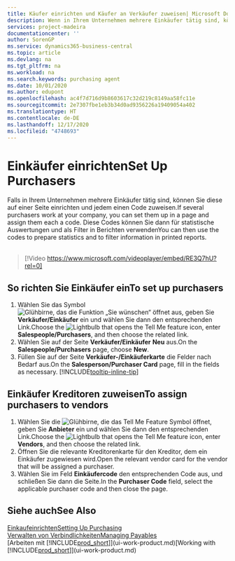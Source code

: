 ```yaml
---
title: Käufer einrichten und Käufer an Verkäufer zuweisen| Microsoft Docs
description: Wenn in Ihrem Unternehmen mehrere Einkäufer tätig sind, können Sie diese für statistische Analyse organisieren.
services: project-madeira
documentationcenter: ''
author: SorenGP
ms.service: dynamics365-business-central
ms.topic: article
ms.devlang: na
ms.tgt_pltfrm: na
ms.workload: na
ms.search.keywords: purchasing agent
ms.date: 10/01/2020
ms.author: edupont
ms.openlocfilehash: ac4f7d716d9b8603617c32d219c8149aa58fc11e
ms.sourcegitcommit: 2e7307fbe1eb3b34d0ad9356226a19409054a402
ms.translationtype: HT
ms.contentlocale: de-DE
ms.lasthandoff: 12/17/2020
ms.locfileid: "4748693"
---
```

# <a name="set-up-purchasers"></a><span data-ttu-id="a03c3-103">Einkäufer einrichten</span><span class="sxs-lookup"><span data-stu-id="a03c3-103">Set Up Purchasers</span></span>
<span data-ttu-id="a03c3-104">Falls in Ihrem Unternehmen mehrere Einkäufer tätig sind, können Sie diese auf einer Seite einrichten und jedem einen Code zuweisen.</span><span class="sxs-lookup"><span data-stu-id="a03c3-104">If several purchasers work at your company, you can set them up in a page and assign them each a code.</span></span> <span data-ttu-id="a03c3-105">Diese Codes können Sie dann für statistische Auswertungen und als Filter in Berichten verwenden</span><span class="sxs-lookup"><span data-stu-id="a03c3-105">You can then use the codes to prepare statistics and to filter information in printed reports.</span></span><br><br>  

> [!Video https://www.microsoft.com/videoplayer/embed/RE3Q7hU?rel=0]

## <a name="to-set-up-purchasers"></a><span data-ttu-id="a03c3-106">So richten Sie Einkäufer ein</span><span class="sxs-lookup"><span data-stu-id="a03c3-106">To set up purchasers</span></span>
1. <span data-ttu-id="a03c3-107">Wählen Sie das Symbol ![Glühbirne, das die Funktion „Sie wünschen“ öffnet](media/ui-search/search_small.png "Was möchten Sie tun?") aus, geben Sie **Verkäufer/Einkäufer** ein und wählen Sie dann den entsprechenden Link.</span><span class="sxs-lookup"><span data-stu-id="a03c3-107">Choose the ![Lightbulb that opens the Tell Me feature](media/ui-search/search_small.png "Tell me what you want to do") icon, enter **Salespeople/Purchasers**, and then choose the related link.</span></span>
2. <span data-ttu-id="a03c3-108">Wählen Sie auf der Seite **Verkäufer/Einkäufer** **Neu** aus.</span><span class="sxs-lookup"><span data-stu-id="a03c3-108">On the **Salespeople/Purchasers** page, choose **New**.</span></span>
3. <span data-ttu-id="a03c3-109">Füllen Sie auf der Seite **Verkäufer-/Einkäuferkarte** die Felder nach Bedarf aus.</span><span class="sxs-lookup"><span data-stu-id="a03c3-109">On the **Salesperson/Purchaser Card** page, fill in the fields as necessary.</span></span> [!INCLUDE[tooltip-inline-tip](includes/tooltip-inline-tip_md.md)]

## <a name="to-assign-purchasers-to-vendors"></a><span data-ttu-id="a03c3-110">Einkäufer Kreditoren zuweisen</span><span class="sxs-lookup"><span data-stu-id="a03c3-110">To assign purchasers to vendors</span></span>
1. <span data-ttu-id="a03c3-111">Wählen Sie die ![Glühbirne, die das Tell Me Feature](media/ui-search/search_small.png "Was möchten Sie tun?") Symbol öffnet, geben Sie **Anbieter** ein und wählen Sie dann den entsprechenden Link.</span><span class="sxs-lookup"><span data-stu-id="a03c3-111">Choose the ![Lightbulb that opens the Tell Me feature](media/ui-search/search_small.png "Tell me what you want to do") icon, enter **Vendors**, and then choose the related link.</span></span>
2. <span data-ttu-id="a03c3-112">Öffnen Sie die relevante Kreditorenkarte für den Kreditor, dem ein Einkäufer zugewiesen wird.</span><span class="sxs-lookup"><span data-stu-id="a03c3-112">Open the relevant vendor card for the vendor that will be assigned a purchaser.</span></span>
3. <span data-ttu-id="a03c3-113">Wählen Sie im Feld **Einkäufercode** den entsprechenden Code aus, und schließen Sie dann die Seite.</span><span class="sxs-lookup"><span data-stu-id="a03c3-113">In the **Purchaser Code** field, select the applicable purchaser code and then close the page.</span></span>

## <a name="see-also"></a><span data-ttu-id="a03c3-114">Siehe auch</span><span class="sxs-lookup"><span data-stu-id="a03c3-114">See Also</span></span>
[<span data-ttu-id="a03c3-115">Einkaufeinrichten</span><span class="sxs-lookup"><span data-stu-id="a03c3-115">Setting Up Purchasing</span></span>](purchasing-setup-purchasing.md)  
[<span data-ttu-id="a03c3-116">Verwalten von Verbindlichkeiten</span><span class="sxs-lookup"><span data-stu-id="a03c3-116">Managing Payables</span></span>](payables-manage-payables.md)  
<span data-ttu-id="a03c3-117">[Arbeiten mit [!INCLUDE[prod_short](includes/prod_short.md)]](ui-work-product.md)</span><span class="sxs-lookup"><span data-stu-id="a03c3-117">[Working with [!INCLUDE[prod_short](includes/prod_short.md)]](ui-work-product.md)</span></span>
